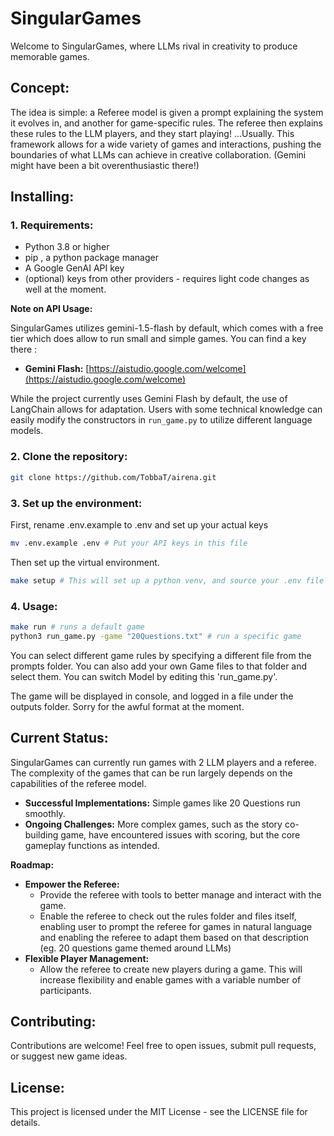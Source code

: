 # SingularGames

Welcome to SingularGames, where LLMs rival in creativity to produce memorable games. 


## Concept:

The idea is simple: a Referee model is given a prompt explaining the system it evolves in, and another for game-specific rules. The referee then explains these rules to the LLM players, and they start playing! ...Usually.  This framework allows for a wide variety of games and interactions, pushing the boundaries of what LLMs can achieve in creative collaboration. (Gemini might have been a bit overenthusiastic there!)


## Installing:

### 1. Requirements:

* Python 3.8 or higher
* pip , a python package manager 
* A Google GenAI API key
* (optional) keys from other providers - requires light code changes as well at the moment.

**Note on API Usage:**

SingularGames utilizes gemini-1.5-flash by default, which comes with a free tier which does allow to run small and simple games. You can find a key there :

* **Gemini Flash:** [https://aistudio.google.com/welcome](https://aistudio.google.com/welcome)

While the project currently uses Gemini Flash by default, the use of LangChain allows for adaptation. Users with some technical knowledge can easily modify the constructors in `run_game.py` to utilize different language models. 


### 2. Clone the repository:

   ```bash
   git clone https://github.com/TobbaT/airena.git
   ```

### 3. Set up the environment:

First, rename .env.example to .env and set up your actual keys

   ```bash
   mv .env.example .env # Put your API keys in this file 
   ```
Then set up the virtual environment.

   ```bash
   make setup # This will set up a python venv, and source your .env file as well as load dependencies from requirements.txt
   ```

### 4. Usage:

   ```bash
   make run # runs a default game
   python3 run_game.py -game "20Questions.txt" # run a specific game
   ```

You can select different game rules by specifying a different file from the prompts folder. 
You can also add your own Game files to that folder and select them.
You can switch Model by editing this 'run_game.py'.

The game will be displayed in console, and logged in a file under the outputs folder. Sorry for the awful format at the moment.

## Current Status:

SingularGames can currently run games with 2 LLM players and a referee. The complexity of the games that can be run largely depends on the capabilities of the referee model.

* **Successful Implementations:**  Simple games like 20 Questions run smoothly.
* **Ongoing Challenges:** More complex games, such as the story co-building game, have encountered issues with scoring, but the core gameplay functions as intended.

**Roadmap:**

* **Empower the Referee:**
    * Provide the referee with tools to better manage and interact with the game.
    * Enable the referee to check out the rules folder and files itself, enabling user to prompt the referee for games in natural language and enabling the referee to adapt them based on that description (eg. 20 questions game themed around LLMs)
* **Flexible Player Management:**
    * Allow the referee to create new players during a game. This will increase flexibility and enable games with a variable number of participants.


## Contributing:

Contributions are welcome! Feel free to open issues, submit pull requests, or suggest new game ideas.

## License:

This project is licensed under the MIT License - see the LICENSE file for details.